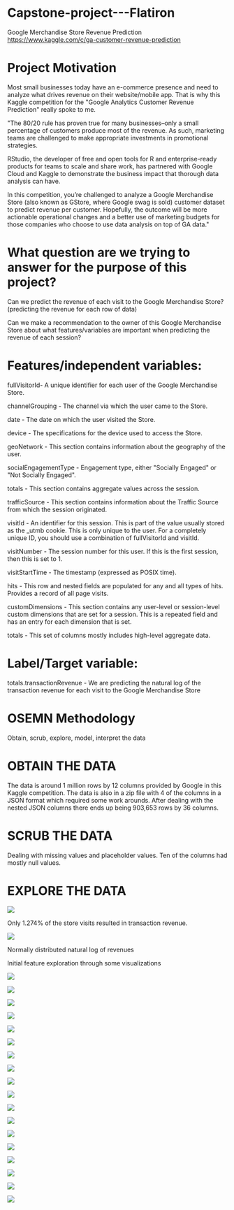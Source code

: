 # Capstone-project---Flatiron
Google Merchandise Store Revenue Prediction
https://www.kaggle.com/c/ga-customer-revenue-prediction

# Project Motivation
Most small businesses today have an e-commerce presence and need to analyze what drives revenue on their website/mobile app. That is why this Kaggle competition for the "Google Analytics Customer Revenue Prediction" really spoke to me.

"The 80/20 rule has proven true for many businesses–only a small percentage of customers produce most of the revenue. As such, marketing teams are challenged to make appropriate investments in promotional strategies.

RStudio, the developer of free and open tools for R and enterprise-ready products for teams to scale and share work, has partnered with Google Cloud and Kaggle to demonstrate the business impact that thorough data analysis can have.

In this competition, you’re challenged to analyze a Google Merchandise Store (also known as GStore, where Google swag is sold) customer dataset to predict revenue per customer. Hopefully, the outcome will be more actionable operational changes and a better use of marketing budgets for those companies who choose to use data analysis on top of GA data."

# What question are we trying to answer for the purpose of this project?
Can we predict the revenue of each visit to the Google Merchandise Store? (predicting the revenue for each row of data)

Can we make a recommendation to the owner of this Google Merchandise Store about what features/variables are important when predicting the revenue of each session?

# Features/independent variables:
fullVisitorId- A unique identifier for each user of the Google Merchandise Store.

channelGrouping - The channel via which the user came to the Store.

date - The date on which the user visited the Store.

device - The specifications for the device used to access the Store.

geoNetwork - This section contains information about the geography of the user.

socialEngagementType - Engagement type, either "Socially Engaged" or "Not Socially Engaged".

totals - This section contains aggregate values across the session.

trafficSource - This section contains information about the Traffic Source from which the session originated.

visitId - An identifier for this session. This is part of the value usually stored as the _utmb cookie. This is only unique to the user. For a completely unique ID, you should use a combination of fullVisitorId and visitId.

visitNumber - The session number for this user. If this is the first session, then this is set to 1.

visitStartTime - The timestamp (expressed as POSIX time).

hits - This row and nested fields are populated for any and all types of hits. Provides a record of all page visits.

customDimensions - This section contains any user-level or session-level custom dimensions that are set for a session. This is a repeated field and has an entry for each dimension that is set.

totals - This set of columns mostly includes high-level aggregate data.

# Label/Target variable:
totals.transactionRevenue - We are predicting the natural log of the transaction revenue for each visit to the Google Merchandise Store

# OSEMN Methodology
Obtain, scrub, explore, model, interpret the data

# OBTAIN THE DATA
The data is around 1 million rows by 12 columns provided by Google in this Kaggle competition. The data is also in a zip file with 4 of the columns in a JSON format which required some work arounds. After dealing with the nested JSON columns there ends up being 903,653 rows by 36 columns. 

# SCRUB THE DATA
Dealing with missing values and placeholder values. Ten of the columns had mostly null values. 

# EXPLORE THE DATA
![](images/revenue.png)

Only 1.274% of the store visits resulted in transaction revenue. 

![](images/distro_revenue.png)

Normally distributed natural log of revenues

Initial feature exploration through some visualizations 

![](images/channelgrouping_pie.png)

![](images/devicecategory_pie.png)

![](images/visitnumber_pie.png)

![](images/devicebrowser_pie.png)

![](images/os_pie.png)

![](images/ismobile_pie.png)

![](images/continent_pie.png)

![](images/subcontinent_pie.png)

![](images/country_pie.png)

![](images/hits_pie.png)

![](images/pageviews_pie.png)

![](images/bounces_pie.png)

![](images/source_pie.png)

![](images/medium_pie.png)

![](images/istruedirect_pie.png)

![](images/isvideoad_pie.png)

![](images/month_pie.png)

![](images/dayofweek_pie.png)
